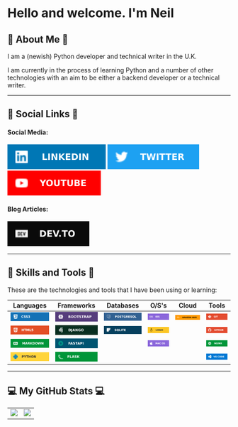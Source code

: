 # Hello and welcome. I'm Neil

## :information_desk_person:  About Me  :information_desk_person:

I am a (newish) Python developer and technical writer in the U.K.  

I am currently in the process of learning Python and a number of other technologies with
an aim to be either a backend developer or a technical writer.

---
## :iphone: Social Links  :iphone:

#### Social Media:  

[![LinkedIn!](/assets/images/social/linkedin.svg "LinkedIn")](https://www.linkedin.com/in/neil-allwood/)
[![Twitter](/assets/images/social/twitter.svg "Twitter")](https://twitter.com/dev_neil_a)
[![YouTube](/assets/images/social/youtube.svg "YouTube")](https://www.youtube.com/channel/UCiIcRgJwakk5Y01goFsiRcQ)

#### Blog Articles:

[![Dev.To](/assets/images/social/devto.svg "Dev.To")](https://dev.to/dev_neil_a)

---  

## :wrench:  Skills and Tools  :wrench:

These are the technologies and tools that I have been using or learning:  
  


| Languages | Frameworks | Databases | O/S's | Cloud | Tools |
| :-: | :-: | :-: | :-: | :-: | :-: |
| ![CSS](/assets/images/badges/css.svg "CSS") | ![Bootstrap](/assets/images/badges/bootstrap.svg "Bootstrap") | ![PostgreSQL](/assets/images/badges/postgresql.svg "PostgreSQL") | ![iOS](/assets/images/badges/ios.svg "iOS") | ![AWS](/assets/images/badges/aws.svg "AWS") | ![Git](/assets/images/badges/git.svg "Git") |
| ![HTML](/assets/images/badges/html5.svg "HTML") | ![Django](/assets/images/badges/django.svg "Django") | ![SQLite](/assets/images/badges/sqlite.svg "SQLite") | ![Linux](/assets/images/badges/linux.svg "Linux") | | ![GitHub](/assets/images/badges/github.svg "GitHub") |
| ![Markdown](/assets/images/badges/markdown.svg "MarkDown") | ![FastAPI](/assets/images/badges/fastapi.svg "FastAPI") | | ![macOS](/assets/images/badges/macos.svg "macOS") | | ![Nginx](/assets/images/badges/nginx.svg "Nginx") | 
| ![Python](/assets/images/badges/python.svg "Python") | ![Flask](/assets/images/badges/flask.svg "Flask") | | | | ![VS Code](/assets/images/badges/vscode.svg "VS Code") |



---

## :computer:  My GitHub Stats  :computer:  

<table>
    <tr>
        <td valign="top">
            <a href="https://github.com/York13Pud?tab=repositories">
                <img src="https://github-readme-stats.vercel.app/api?username=York13Pud&show_icons=true&theme=aura" />
            </a>
        </td>
        <td valign="top">
            <a href="https://github.com/York13Pud?tab=repositories">
                <img src="https://github-readme-stats.vercel.app/api/top-langs/?username=York13Pud&layout=compact&theme=aura" />
            </a>
        </td>
    </tr>
</table>